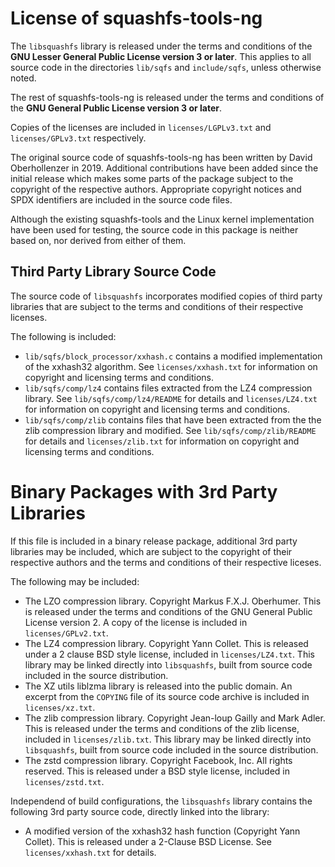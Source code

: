 # License of squashfs-tools-ng

The `libsquashfs` library is released under the terms and conditions of the
**GNU Lesser General Public License version 3 or later**. This applies to
all source code in the directories `lib/sqfs` and `include/sqfs`, unless
otherwise noted.

The rest of squashfs-tools-ng is released under the terms and conditions of
the **GNU General Public License version 3 or later**.

Copies of the licenses are included in `licenses/LGPLv3.txt` and
`licenses/GPLv3.txt` respectively.

The original source code of squashfs-tools-ng has been written by David
Oberhollenzer in 2019. Additional contributions have been added since the
initial release which makes some parts of the package subject to the copyright
of the respective authors. Appropriate copyright notices and SPDX identifiers
are included in the source code files.

Although the existing squashfs-tools and the Linux kernel implementation have
been used for testing, the source code in this package is neither based on,
nor derived from either of them.

## Third Party Library Source Code

The source code of `libsquashfs` incorporates modified copies of third party
libraries that are subject to the terms and conditions of their respective
licenses.

The following is included:

 - `lib/sqfs/block_processor/xxhash.c` contains a modified implementation of
   the xxhash32 algorithm. See `licenses/xxhash.txt` for information on
   copyright and licensing terms and conditions.
 - `lib/sqfs/comp/lz4` contains files extracted from the LZ4 compression
   library. See `lib/sqfs/comp/lz4/README` for details and `licenses/LZ4.txt`
   for information on copyright and licensing terms and conditions.
 - `lib/sqfs/comp/zlib` contains files that have been extracted from the the
   zlib compression library and modified. See `lib/sqfs/comp/zlib/README` for
   details and `licenses/zlib.txt` for information on copyright and licensing
   terms and conditions.

# Binary Packages with 3rd Party Libraries

If this file is included in a binary release package, additional 3rd party
libraries may be included, which are subject to the copyright of their
respective authors and the terms and conditions of their respective liceses.

The following may be included:

 - The LZO compression library. Copyright Markus F.X.J. Oberhumer. This is
   released under the terms and conditions of the GNU General Public License
   version 2. A copy of the license is included in `licenses/GPLv2.txt`.
 - The LZ4 compression library. Copyright Yann Collet. This is released under a
   2 clause BSD style license, included in `licenses/LZ4.txt`. This library may
   be linked directly into `libsquashfs`, built from source code included in
   the source distribution.
 - The XZ utils liblzma library is released into the public domain. An excerpt
   from the `COPYING` file of its source code archive is included
   in `licenses/xz.txt`.
 - The zlib compression library. Copyright Jean-loup Gailly and Mark Adler.
   This is released under the terms and conditions of the zlib license,
   included in `licenses/zlib.txt`. This library may be linked directly
   into `libsquashfs`, built from source code included in the source
   distribution.
 - The zstd compression library. Copyright Facebook, Inc. All rights reserved.
   This is released under a BSD style license, included in `licenses/zstd.txt`.


Independend of build configurations, the `libsquashfs` library contains
the following 3rd party source code, directly linked into the library:

 - A modified version of the xxhash32 hash function (Copyright Yann Collet).
   This is released under a 2-Clause BSD License. See `licenses/xxhash.txt`
   for details.
